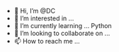 - 👋 Hi, I’m @DC
- 👀 I’m interested in ... 
- 🌱 I’m currently learning ... Python
- 💞️ I’m looking to collaborate on ...
- 📫 How to reach me ... 

<!---
DC28/DC28 is a ✨ special ✨ repository because its `README.md` (this file) appears on your GitHub profile.
You can click the Preview link to take a look at your changes.
--->
